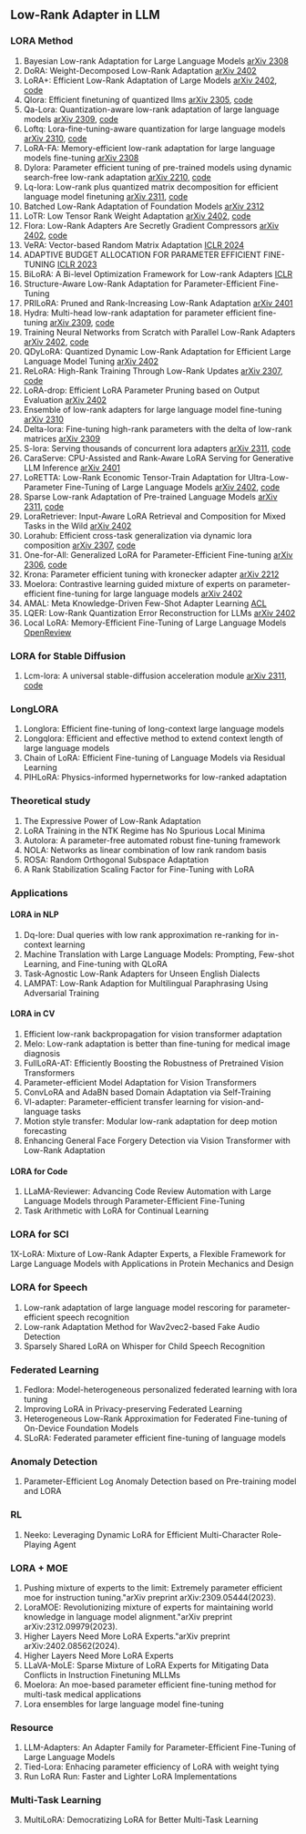 ## Low-Rank Adapter in LLM

### LORA Method

1. Bayesian Low-rank Adaptation for Large Language Models [arXiv 2308](https://arxiv.org/abs/2308.13111)
2. DoRA: Weight-Decomposed Low-Rank Adaptation [arXiv 2402](https://arxiv.org/pdf/2402.09353.pdf)
3. LoRA+: Efficient Low-Rank Adaptation of Large Models [arXiv 2402](https://arxiv.org/pdf/2402.12354.pdf), [code](https://github.com/nikhil-ghosh-berkeley/loraplus)
4. Qlora: Efficient finetuning of quantized llms [arXiv 2305](https://arxiv.org/pdf/2305.14314.pdf), [code](https://github.com/artidoro/qlora)
5. Qa-Lora: Quantization-aware low-rank adaptation of large language models [arXiv 2309](https://arxiv.org/pdf/2309.14717.pdf), [code](https://github.com/yuhuixu1993/qa-lora)
6. Loftq: Lora-fine-tuning-aware quantization for large language models [arXiv 2310](https://arxiv.org/pdf/2310.08659.pdf), [code](https://github.com/yxli2123/LoftQ)
7. LoRA-FA: Memory-efficient low-rank adaptation for large language models fine-tuning [arXiv 2308](https://arxiv.org/pdf/2308.03303.pdf)
8. Dylora: Parameter efficient tuning of pre-trained models using dynamic search-free low-rank adaptation [arXiv 2210](https://arxiv.org/pdf/2210.07558.pdf), [code](https://github.com/huawei-noah/Efficient-NLP/tree/main/DyLoRA)
9. Lq-lora: Low-rank plus quantized matrix decomposition for efficient language model finetuning [arXiv 2311](https://arxiv.org/pdf/2311.12023.pdf), [code](https://github.com/HanGuo97/lq-lora)
10. Batched Low-Rank Adaptation of Foundation Models [arXiv 2312](https://arxiv.org/pdf/2312.05677.pdf)
11. LoTR: Low Tensor Rank Weight Adaptation [arXiv 2402](https://arxiv.org/pdf/2402.01376.pdf), [code](github.com/skolai/lotr)
12. Flora: Low-Rank Adapters Are Secretly Gradient Compressors [arXiv 2402](https://arxiv.org/pdf/2402.03293.pdf), [code](https://github.com/MANGA-UOFA/Flora)
13. VeRA: Vector-based Random Matrix Adaptation [ICLR 2024](https://openreview.net/forum?id=NjNfLdxr3A)
14. ADAPTIVE BUDGET ALLOCATION FOR PARAMETER EFFICIENT FINE-TUNING [ICLR 2023](https://openreview.net/pdf?id=lq62uWRJjiY)
15. BiLoRA: A Bi-level Optimization Framework for Low-rank Adapters [ICLR](https://openreview.net/pdf?id=Svy1XoOLXj)
16. Structure-Aware Low-Rank Adaptation for Parameter-Efficient Fine-Tuning
17. PRILoRA: Pruned and Rank-Increasing Low-Rank Adaptation [arXiv 2401](https://arxiv.org/pdf/2401.11316.pdf)
18. Hydra: Multi-head low-rank adaptation for parameter efficient fine-tuning [arXiv 2309](https://arxiv.org/pdf/2309.06922.pdf), [code](https://github.com/extremebird/Hydra)
19. Training Neural Networks from Scratch with Parallel Low-Rank Adapters [arXiv 2402](https://arxiv.org/pdf/2402.16828.pdf), [code](https://github.com/minyoungg/LTE)
20. QDyLoRA: Quantized Dynamic Low-Rank Adaptation for Efficient Large Language Model Tuning [arXiv 2402](https://arxiv.org/pdf/2402.10462.pdf)
21. ReLoRA: High-Rank Training Through Low-Rank Updates [arXiv 2307](https://arxiv.org/pdf/2307.05695.pdf), [code](https://github.com/guitaricet/relora)
22. LoRA-drop: Efficient LoRA Parameter Pruning based on Output Evaluation [arXiv 2402](https://arxiv.org/pdf/2402.07721.pdf)
23. Ensemble of low-rank adapters for large language model fine-tuning [arXiv 2310](https://arxiv.org/pdf/2310.00035.pdf)
24. Delta-lora: Fine-tuning high-rank parameters with the delta of low-rank matrices [arXiv 2309](https://arxiv.org/pdf/2309.02411.pdf)
25. S-lora: Serving thousands of concurrent lora adapters [arXiv 2311](https://arxiv.org/pdf/2311.03285.pdf), [code](https://github.com/S-LoRA/S-LoRA)
26. CaraServe: CPU-Assisted and Rank-Aware LoRA Serving for Generative LLM Inference [arXiv 2401](https://arxiv.org/pdf/2401.11240.pdf)
27. LoRETTA: Low-Rank Economic Tensor-Train Adaptation for Ultra-Low-Parameter Fine-Tuning of Large Language Models [arXiv 2402](https://arxiv.org/pdf/2402.11417.pdf), [code](https://github.com/yifanycc/loretta)
28. Sparse Low-rank Adaptation of Pre-trained Language Models [arXiv 2311](https://arxiv.org/pdf/2311.11696.pdf), [code](https://github.com/TsinghuaC3I/SoRA)
29. LoraRetriever: Input-Aware LoRA Retrieval and Composition for Mixed Tasks in the Wild [arXiv 2402](https://arxiv.org/pdf/2402.09997.pdf)
30. Lorahub: Efficient cross-task generalization via dynamic lora composition [arXiv 2307](https://arxiv.org/pdf/2307.13269.pdf), [code](https://github.com/sail-sg/lorahub)
31. One-for-All: Generalized LoRA for Parameter-Efficient Fine-tuning [arXiv 2306](https://arxiv.org/pdf/2306.07967.pdf), [code](https://github.com/Arnav0400/ViT-Slim/tree/master/GLoRA)
32. Krona: Parameter efficient tuning with kronecker adapter [arXiv 2212](https://arxiv.org/pdf/2212.10650.pdf)
33. Moelora: Contrastive learning guided mixture of experts on parameter-efficient fine-tuning for large language models [arXiv 2402](https://arxiv.org/pdf/2402.12851.pdf)
34. AMAL: Meta Knowledge-Driven Few-Shot Adapter Learning [ACL](https://aclanthology.org/2022.emnlp-main.709.pdf)
35. LQER: Low-Rank Quantization Error Reconstruction for LLMs [arXiv 2402](https://arxiv.org/pdf/2402.02446.pdf)
36. Local LoRA: Memory-Efficient Fine-Tuning of Large Language Models [OpenReview](https://openreview.net/pdf?id=LHKmzWP7RN#:~:text=Our%20approach%20aims%20to%20decouple,LoRA%20on%20math%20reasoning%20tasks.)


### LORA for Stable Diffusion
1. Lcm-lora: A universal stable-diffusion acceleration module [arXiv 2311](https://arxiv.org/pdf/2311.05556.pdf), [code](https://github.com/luosiallen/latent-consistency-model)

### LongLORA
1. Longlora: Efficient fine-tuning of long-context large language models
2. Longqlora: Efficient and effective method to extend context length of large language models
3. Chain of LoRA: Efficient Fine-tuning of Language Models via Residual Learning
4. PIHLoRA: Physics-informed hypernetworks for low-ranked adaptation

### Theoretical study
1. The Expressive Power of Low-Rank Adaptation
2. LoRA Training in the NTK Regime has No Spurious Local Minima
3. Autolora: A parameter-free automated robust fine-tuning framework
4. NOLA: Networks as linear combination of low rank random basis
5. ROSA: Random Orthogonal Subspace Adaptation
6. A Rank Stabilization Scaling Factor for Fine-Tuning with LoRA

### Applications

#### LORA in NLP
1. Dq-lore: Dual queries with low rank approximation re-ranking for in-context learning
2. Machine Translation with Large Language Models: Prompting, Few-shot Learning, and Fine-tuning with QLoRA
3. Task-Agnostic Low-Rank Adapters for Unseen English Dialects
4. LAMPAT: Low-Rank Adaption for Multilingual Paraphrasing Using Adversarial Training

#### LORA in CV
1. Efficient low-rank backpropagation for vision transformer adaptation
2. Melo: Low-rank adaptation is better than fine-tuning for medical image diagnosis
3. FullLoRA-AT: Efficiently Boosting the Robustness of Pretrained Vision Transformers
4. Parameter-efficient Model Adaptation for Vision Transformers
5. ConvLoRA and AdaBN based Domain Adaptation via Self-Training
6. Vl-adapter: Parameter-efficient transfer learning for vision-and-language tasks
7. Motion style transfer: Modular low-rank adaptation for deep motion forecasting
8. Enhancing General Face Forgery Detection via Vision Transformer with Low-Rank Adaptation

#### LORA for Code

1. LLaMA-Reviewer: Advancing Code Review Automation with Large Language Models through Parameter-Efficient Fine-Tuning
2. Task Arithmetic with LoRA for Continual Learning

### LORA for SCI

1X-LoRA: Mixture of Low-Rank Adapter Experts, a Flexible Framework for Large Language Models with Applications in Protein Mechanics and Design

### LORA for Speech
1. Low-rank adaptation of large language model rescoring for parameter-efficient speech recognition
2. Low-rank Adaptation Method for Wav2vec2-based Fake Audio Detection
3. Sparsely Shared LoRA on Whisper for Child Speech Recognition

### Federated Learning
1. Fedlora: Model-heterogeneous personalized federated learning with lora tuning
2. Improving LoRA in Privacy-preserving Federated Learning
3. Heterogeneous Low-Rank Approximation for Federated Fine-tuning of On-Device Foundation Models
4. SLoRA: Federated parameter efficient fine-tuning of language models


### Anomaly Detection
1. Parameter-Efficient Log Anomaly Detection based on Pre-training model and LORA
   
### RL
1. Neeko: Leveraging Dynamic LoRA for Efficient Multi-Character Role-Playing Agent

### LORA + MOE

1. Pushing mixture of experts to the limit: Extremely parameter efficient moe for instruction tuning."arXiv preprint arXiv:2309.05444(2023).  
2. LoraMOE: Revolutionizing mixture of experts for maintaining world knowledge in language model alignment."arXiv preprint arXiv:2312.09979(2023).  
3. Higher Layers Need More LoRA Experts."arXiv preprint arXiv:2402.08562(2024).
4. Higher Layers Need More LoRA Experts
5. LLaVA-MoLE: Sparse Mixture of LoRA Experts for Mitigating Data Conflicts in Instruction Finetuning MLLMs
6. Moelora: An moe-based parameter efficient fine-tuning method for multi-task medical applications
7. Lora ensembles for large language model fine-tuning

### Resource 
1. LLM-Adapters: An Adapter Family for Parameter-Efficient Fine-Tuning of Large Language Models
1. Tied-Lora: Enhacing parameter efficiency of LoRA with weight tying
2. Run LoRA Run: Faster and Lighter LoRA Implementations

### Multi-Task Learning
3. MultiLoRA: Democratizing LoRA for Better Multi-Task Learning

